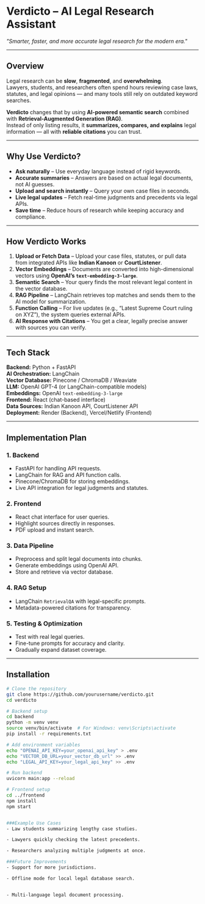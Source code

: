 ﻿# **Verdicto – AI Legal Research Assistant**
*"Smarter, faster, and more accurate legal research for the modern era."*

---

## **Overview**
Legal research can be **slow**, **fragmented**, and **overwhelming**.  
Lawyers, students, and researchers often spend hours reviewing case laws, statutes, and legal opinions — and many tools still rely on outdated keyword searches.  

**Verdicto** changes that by using **AI-powered semantic search** combined with **Retrieval-Augmented Generation (RAG)**.  
Instead of only listing results, it **summarizes, compares, and explains** legal information — all with **reliable citations** you can trust.

---

## **Why Use Verdicto?**
- **Ask naturally** – Use everyday language instead of rigid keywords.
- **Accurate summaries** – Answers are based on actual legal documents, not AI guesses.
- **Upload and search instantly** – Query your own case files in seconds.
- **Live legal updates** – Fetch real-time judgments and precedents via legal APIs.
- **Save time** – Reduce hours of research while keeping accuracy and compliance.

---

## **How Verdicto Works**
1. **Upload or Fetch Data** – Upload your case files, statutes, or pull data from integrated APIs like **Indian Kanoon** or **CourtListener**.
2. **Vector Embeddings** – Documents are converted into high-dimensional vectors using **OpenAI’s `text-embedding-3-large`**.
3. **Semantic Search** – Your query finds the most relevant legal content in the vector database.
4. **RAG Pipeline** – LangChain retrieves top matches and sends them to the AI model for summarization.
5. **Function Calling** – For live updates (e.g., “Latest Supreme Court ruling on XYZ”), the system queries external APIs.
6. **AI Response with Citations** – You get a clear, legally precise answer with sources you can verify.

---

## **Tech Stack**
**Backend:** Python + FastAPI  
**AI Orchestration:** LangChain  
**Vector Database:** Pinecone / ChromaDB / Weaviate  
**LLM:** OpenAI GPT-4 (or LangChain-compatible models)  
**Embeddings:** OpenAI `text-embedding-3-large`  
**Frontend:** React (chat-based interface)  
**Data Sources:** Indian Kanoon API, CourtListener API  
**Deployment:** Render (Backend), Vercel/Netlify (Frontend)

---

## **Implementation Plan**
### **1. Backend**
- FastAPI for handling API requests.
- LangChain for RAG and API function calls.
- Pinecone/ChromaDB for storing embeddings.
- Live API integration for legal judgments and statutes.

### **2. Frontend**
- React chat interface for user queries.
- Highlight sources directly in responses.
- PDF upload and instant search.

### **3. Data Pipeline**
- Preprocess and split legal documents into chunks.
- Generate embeddings using OpenAI API.
- Store and retrieve via vector database.

### **4. RAG Setup**
- LangChain `RetrievalQA` with legal-specific prompts.
- Metadata-powered citations for transparency.

### **5. Testing & Optimization**
- Test with real legal queries.
- Fine-tune prompts for accuracy and clarity.
- Gradually expand dataset coverage.

---

## **Installation**
```bash
# Clone the repository
git clone https://github.com/yourusername/verdicto.git
cd verdicto

# Backend setup
cd backend
python -m venv venv
source venv/bin/activate  # For Windows: venv\Scripts\activate
pip install -r requirements.txt

# Add environment variables
echo "OPENAI_API_KEY=your_openai_api_key" > .env
echo "VECTOR_DB_URL=your_vector_db_url" >> .env
echo "LEGAL_API_KEY=your_legal_api_key" >> .env

# Run backend
uvicorn main:app --reload

# Frontend setup
cd ../frontend
npm install
npm start


###Example Use Cases
- Law students summarizing lengthy case studies.

- Lawyers quickly checking the latest precedents.

- Researchers analyzing multiple judgments at once.

###Future Improvements
- Support for more jurisdictions.

- Offline mode for local legal database search.


- Multi-language legal document processing.
